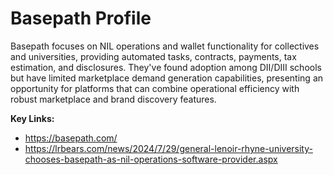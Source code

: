 # Basepath Profile

Basepath focuses on NIL operations and wallet functionality for collectives and universities, providing automated tasks, contracts, payments, tax estimation, and disclosures. They've found adoption among DII/DIII schools but have limited marketplace demand generation capabilities, presenting an opportunity for platforms that can combine operational efficiency with robust marketplace and brand discovery features.

**Key Links:**
- https://basepath.com/
- https://lrbears.com/news/2024/7/29/general-lenoir-rhyne-university-chooses-basepath-as-nil-operations-software-provider.aspx